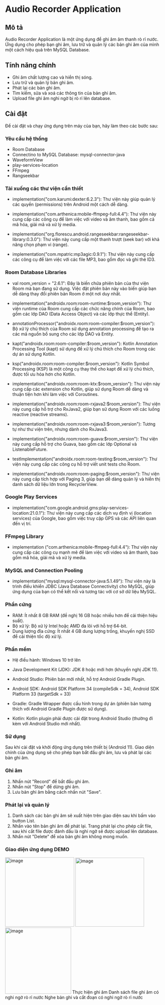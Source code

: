 # Audio Recorder Application

## Mô tả

Audio Recorder Application là một ứng dụng để ghi âm âm thanh rò rỉ nước. Ứng dụng cho phép bạn ghi âm, lưu trữ và quản lý các bản ghi âm của mình một cách hiệu quả trên MySQL Database.

## Tính năng chính

- Ghi âm chất lượng cao và hiển thị sóng.
- Lưu trữ và quản lý bản ghi âm.
- Phát lại các bản ghi âm.
- Tìm kiếm, sửa và xoá các thông tin của bản ghi âm.
- Upload file ghi âm nghi ngờ bị rò rỉ lên database.

## Cài đặt

Để cài đặt và chạy ứng dụng trên máy của bạn, hãy làm theo các bước sau:

### Yêu cầu hệ thống

- Room Database
- Connectino to MySQL Database: mysql-connector-java
- WaveformView
- play-services-location
- FFmpeg
- Rangseekbar

### Tải xuống các thư viện cần thiết 

- implementation("com.karumi:dexter:6.2.3"): Thư viện này giúp quản lý các quyền (permissions) trên Android một cách dễ dàng.

- implementation("com.arthenica:mobile-ffmpeg-full:4.4"): Thư viện này cung cấp các công cụ để làm việc với video và âm thanh, bao gồm cả mã hóa, giải mã và xử lý media.

- implementation("org.florescu.android.rangeseekbar:rangeseekbar-library:0.3.0"): Thư viện này cung cấp một thanh trượt (seek bar) với khả năng chọn phạm vi (range).

- implementation("com.mpatric:mp3agic:0.9.1"): Thư viện này cung cấp các công cụ để làm việc với các file MP3, bao gồm đọc và ghi thẻ ID3.

### Room Database Libraries
- val room_version = "2.6.1": Đây là biến chứa phiên bản của thư viện Room mà bạn đang sử dụng. Việc đặt phiên bản này vào biến giúp bạn dễ dàng thay đổi phiên bản Room ở một nơi duy nhất.

- implementation("androidx.room:room-runtime:$room_version"): Thư viện runtime của Room cung cấp các chức năng chính của Room, bao gồm các lớp DAO (Data Access Object) và các lớp thực thể (Entity).

- annotationProcessor("androidx.room:room-compiler:$room_version"): Bộ xử lý chú thích của Room sử dụng annotation processing để tạo ra các mã nguồn bổ sung cho các lớp DAO và Entity.

- kapt("androidx.room:room-compiler:$room_version"): Kotlin Annotation Processing Tool (kapt) sử dụng để xử lý chú thích cho Room trong các dự án sử dụng Kotlin.

- ksp("androidx.room:room-compiler:$room_version"): Kotlin Symbol Processing (KSP) là một công cụ thay thế cho kapt để xử lý chú thích, được tối ưu hóa hơn cho Kotlin.

- implementation("androidx.room:room-ktx:$room_version"): Thư viện này cung cấp các extension cho Kotlin, giúp sử dụng Room dễ dàng và thuận tiện hơn khi làm việc với Coroutines.

- implementation("androidx.room:room-rxjava2:$room_version"): Thư viện này cung cấp hỗ trợ cho RxJava2, giúp bạn sử dụng Room với các luồng reactive (reactive streams).

- implementation("androidx.room:room-rxjava3:$room_version"): Tương tự như thư viện trên, nhưng dành cho RxJava3.

- implementation("androidx.room:room-guava:$room_version"): Thư viện này cung cấp hỗ trợ cho Guava, bao gồm các lớp Optional và ListenableFuture.

- testImplementation("androidx.room:room-testing:$room_version"): Thư viện này cung cấp các công cụ hỗ trợ viết unit tests cho Room.

- implementation("androidx.room:room-paging:$room_version"): Thư viện này cung cấp tích hợp với Paging 3, giúp bạn dễ dàng quản lý và hiển thị danh sách dữ liệu lớn trong RecyclerView.

### Google Play Services

- implementation("com.google.android.gms:play-services-location:21.0.1"): Thư viện này cung cấp các dịch vụ định vị (location services) của Google, bao gồm việc truy cập GPS và các API liên quan đến vị trí.

### FFmpeg Library

- implementation ("com.arthenica:mobile-ffmpeg-full:4.4"): Thư viện này cung cấp các công cụ mạnh mẽ để làm việc với video và âm thanh, bao gồm mã hóa, giải mã và xử lý media.

### MySQL and Connection Pooling

- implementation("mysql:mysql-connector-java:5.1.49"): Thư viện này là trình điều khiển JDBC (Java Database Connectivity) cho MySQL, giúp ứng dụng của bạn có thể kết nối và tương tác với cơ sở dữ liệu MySQL.


### Phần cứng
- RAM: Ít nhất 8 GB RAM (đề nghị 16 GB hoặc nhiều hơn để cải thiện hiệu suất).
- Bộ xử lý: Bộ xử lý Intel hoặc AMD đa lõi với hỗ trợ 64-bit.
- Dung lượng đĩa cứng: Ít nhất 4 GB dung lượng trống, khuyến nghị SSD để cải thiện tốc độ xử lý.

### Phần mềm

- Hệ điều hành: Windows 10 trở lên

- Java Development Kit (JDK): JDK 8 hoặc mới hơn (khuyến nghị JDK 11).

- Android Studio: Phiên bản mới nhất, hỗ trợ Android Gradle Plugin.

- Android SDK: Android SDK Platform 34 (compileSdk = 34), Android SDK Platform 33 (targetSdk = 33)

- Gradle: Gradle Wrapper được cấu hình trong dự án (phiên bản tương thích với Android Gradle Plugin được sử dụng).

- Kotlin: Kotlin plugin phải được cài đặt trong Android Studio (thường đi kèm với Android Studio mới nhất).


### Sử dụng 

Sau khi cài đặt và khởi động ứng dụng trên thiết bị (Android 11). Giao diện chính của ứng dụng sẽ cho phép bạn bắt đầu ghi âm, lưu và phát lại các bản ghi âm.

### Ghi âm

1. Nhấn nút "Record" để bắt đầu ghi âm.
2. Nhấn nút "Stop" để dừng ghi âm.
3. Lưu bản ghi âm bằng cách nhấn nút "Save".

### Phát lại và quản lý

1. Danh sách các bản ghi âm sẽ xuất hiện trên giao diện sau khi bấm vào button List.
2. Nhấn vào tên bản ghi âm để phát lại. Trang phát lại cho phép cắt file, sau khi cắt file được đánh dấu là nghi ngờ sẽ được upload lên database. 
3. Nhấn nút "Delete" để xóa bản ghi âm không mong muốn.

### Giao diện ứng dụng DEMO


<img width="224" alt="image" src="https://github.com/user-attachments/assets/627bbaf6-2832-4348-8e64-d2cedf24a51a" />






<img width="223" alt="image" src="https://github.com/user-attachments/assets/791147b9-bbd1-43c2-b65c-65a3bf5280e5" />






 
<img width="214" alt="image" src="https://github.com/user-attachments/assets/9691a3a3-5b39-4713-a3a0-07eaeed19232" />
Thực hiện ghi âm  Danh sách file ghi âm có nghi ngờ rò rỉ nước Nghe bản ghi và cắt đoạn có nghi ngờ rò rỉ nước






 

